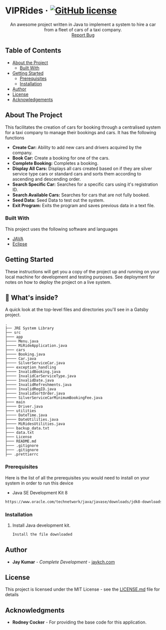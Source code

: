 VIPRides &middot; [![GitHub license](https://img.shields.io/badge/license-MIT-blue.svg)](https://github.com/jaykch/MiRide-S3770282/blob/master/LICENSE)
=======
  <p align="center">
    An awesome project written in Java to implement a system to hire a car from a fleet of cars of a taxi company.
    <br/>
    <a href="https://github.com/jaykch/MiRide-S3770282/issues">Report Bug</a>
  </p>
</p>

## Table of Contents

* [About the Project](#about-the-project)
  * [Built With](#built-with)
* [Getting Started](#getting-started)
  * [Prerequisites](#prerequisites)
  * [Installation](#installation)
* [Author](#author)
* [License](#license)
* [Acknowledgements](#acknowledgments)

## About The Project
This facilitates the creation of cars for booking through a centralised system for a taxi company to manage their bookings and cars.
It has the following functions

* **Create Car:**  Ability to add new cars and drivers acquired by the company. 
* **Book Car:**  Create a booking for one of the cars.
* **Complete Booking:**  Completes a booking.
* **Display All Cars:**  Displays all cars created based on if they are silver service type cars or standard cars and sorts them according to ascending and descending order.
* **Search Specific Car:**  Searches for a specific cars using it's registration ID.
* **Search Available Cars:**  Searches for cars that are not fully booked. 
* **Seed Data:**  Seed Data to test out the system.
* **Exit Program:**  Exits the program and saves previous data in a text file.

### Built With
This project uses the following software and languages
* [JAVA](https://www.java.com/en/download/)
* [Eclipse](https://www.eclipse.org/downloads/)

## Getting Started
These instructions will get you a copy of the project up and running on your local machine for development and testing purposes. 
See deployment for notes on how to deploy the project on a live system.

## 🧐 What's inside?

A quick look at the top-level files and directories you'll see in a Gatsby project.

    .
    ├── JRE System Library
    ├── src
    ├─── app
    ├──── Menu.java
    ├──── MiRideApplication.java
    ├─── cars
    ├──── Booking.java
    ├──── Car.java
    ├──── SilverServiceCar.java
    ├─── exception_handling
    ├──── InvalidBooking.java
    ├──── InvalidCarServiceType.java
    ├──── InvalidDate.java
    ├──── InvalidRefreshments.java
    ├──── InvalidRegID.java
    ├──── InvalidSortOrder.java
    ├──── SilverServiceCarMinimumBookingFee.java
    ├─── main
    ├──── Driver.java
    ├─── utilities
    ├──── DateTime.java
    ├──── DateUtilities.java
    ├──── MiRidesUtilities.java
    ├─── backup_data.txt
    ├─── data.txt
    ├─── License
    ├─── README.md
    ├─── .gitignore
    ├─── .gitignore
    ├── .prettierrc

### Prerequisites
Here is the list of all the prerequisites you would need to install on your system in order to run this device
* Java SE Development Kit 8
```sh
https://www.oracle.com/technetwork/java/javase/downloads/jdk8-downloads-2133151.html
```

### Installation
1. Install Java development kit.
    ```sh
    Install the file downloaded
    ```

## Author
* **Jay Kumar** - *Complete Development* - [jaykch.com](http://www.jaykch.com/)

## License
This project is licensed under the MIT License - see the [LICENSE.md](/LICENSE) file for details

## Acknowledgments

* **Rodney Cocker** - For providing the base code for this application.
